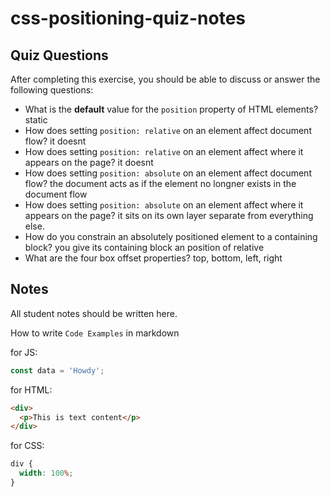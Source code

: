# css-positioning-quiz-notes

## Quiz Questions

After completing this exercise, you should be able to discuss or answer the following questions:

- What is the **default** value for the `position` property of HTML elements?
  static
- How does setting `position: relative` on an element affect document flow?
  it doesnt
- How does setting `position: relative` on an element affect where it appears on the page?
  it doesnt
- How does setting `position: absolute` on an element affect document flow?
  the document acts as if the element no longner exists in the document flow
- How does setting `position: absolute` on an element affect where it appears on the page?
  it sits on its own layer separate from everything else.
- How do you constrain an absolutely positioned element to a containing block?
  you give its containing block an position of relative
- What are the four box offset properties?
  top, bottom, left, right

## Notes

All student notes should be written here.

How to write `Code Examples` in markdown

for JS:

```javascript
const data = 'Howdy';
```

for HTML:

```html
<div>
  <p>This is text content</p>
</div>
```

for CSS:

```css
div {
  width: 100%;
}
```
